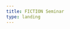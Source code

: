 ```yaml
---
title: FICTION Seminar
type: landing
---
```


<!-- This is the homepage for FICTION Seminar. -->

<br/>
